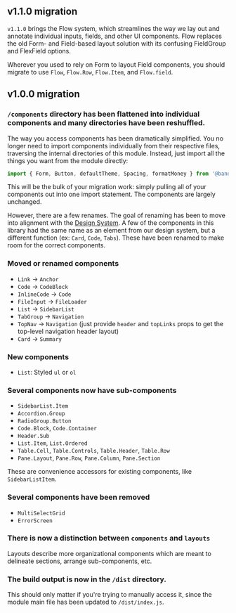 ## v1.1.0 migration

`v1.1.0` brings the Flow system, which streamlines the way we lay out and annotate individual inputs, fields, and other UI components. Flow replaces the old Form- and Field-based layout solution with its confusing FieldGroup and FlexField options.

Wherever you used to rely on Form to layout Field components, you should migrate to use `Flow`, `Flow.Row`, `Flow.Item`, and `Flow.field`.

## v1.0.0 migration

### `/components` directory has been flattened into individual components and many directories have been reshuffled.

The way you access components has been dramatically simplified. You no longer need to import components individually from their respective files, traversing the internal directories of this module. Instead, just import all the things you want from the module directly:

```javascript
import { Form, Button, defaultTheme, Spacing, formatMoney } from '@bandwidth/shared-components';
```

This will be the bulk of your migration work: simply pulling all of your components out into one import statement. The components are largely unchanged.

However, there are a few renames. The goal of renaming has been to move into alignment with the [Design System](http://dev.bandwidth.com/design-system/). A few of the components in this library had the same name as an element from our design system, but a different function (ex: `Card`, `Code`, `Tabs`). These have been renamed to make room for the correct components.

### Moved or renamed components

* `Link` -> `Anchor`
* `Code` -> `CodeBlock`
* `InlineCode` -> `Code`
* `FileInput` -> `FileLoader`
* `List` -> `SidebarList`
* `TabGroup` -> `Navigation`
* `TopNav` -> `Navigation` (just provide `header` and `topLinks` props to get the top-level navigation header layout)
* `Card` -> `Summary`

### New components

* `List`: Styled `ul` or `ol`

### Several components now have sub-components

* `SidebarList.Item`
* `Accordion.Group`
* `RadioGroup.Button`
* `Code.Block`, `Code.Container`
* `Header.Sub`
* `List.Item`, `List.Ordered`
* `Table.Cell`, `Table.Controls`, `Table.Header`, `Table.Row`
* `Pane.Layout`, `Pane.Row`, `Pane.Column`, `Pane.Section`

These are convenience accessors for existing components, like `SidebarListItem`.

### Several components have been removed

* `MultiSelectGrid`
* `ErrorScreen`

### There is now a distinction between `components` and `layouts`

Layouts describe more organizational components which are meant to delineate sections, arrange sub-components, etc.

### The build output is now in the `/dist` directory.

This should only matter if you're trying to manually access it, since the module main file has been updated to `/dist/index.js`.
